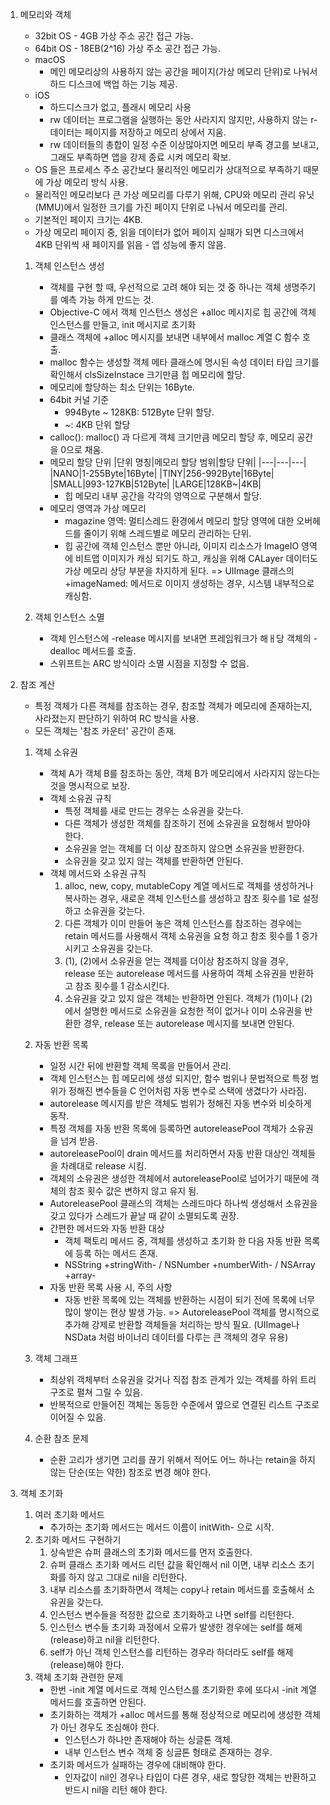1. 메모리와 객체
    - 32bit OS - 4GB 가상 주소 공간 접근 가능.
    - 64bit OS - 18EB(2^16) 가상 주소 공간 접근 가능.
    - macOS
        - 메인 메모리상의 사용하지 않는 공간을 페이지(가상 메모리 단위)로 나눠서 하드 디스크에 백업 하는 기능 제공.
    - iOS
        - 하드디스크가 없고, 플래시 메모리 사용
        - rw 데이터는 프로그램을 실행하는 동안 사라지지 않지만, 사용하지 않는 r- 데이터는 페이지를 저장하고 메모리 상에서 지움.
        - rw 데이터들의 총합이 일정 수준 이상많아지면 메모리 부족 경고를 보내고, 그래도 부족하면 앱을 강제 종료 시켜 메모리 확보.
    - OS 들은 프로세스 주소 공간보다 물리적인 메모리가 상대적으로 부족하기 때문에 가상 메모리 방식 사용.
    - 물리적인 메모리보다 큰 가상 메모리를 다루기 위해, CPU와 메모리 관리 유닛(MMU)에서 일정한 크기를 가진 페이지 단위로 나눠서 메모리를 관리.
    - 기본적인 페이지 크기는 4KB.
    - 가상 메모리 페이지 중, 읽을 데이터가 없어 페이지 실패가 되면 디스크에서 4KB 단위씩 새 페이지를 읽음 - 앱 성능에 좋지 않음.

    1. 객체 인스턴스 생성
        - 객체를 구현 할 때, 우선적으로 고려 해야 되는 것 중 하나는 객체 생명주기를 예측 가능 하게 만드는 것.
        - Objective-C 에서 객체 인스턴스 생성은 +alloc 메시지로 힙 공간에 객체 인스턴스를 만들고, init 메시지로 초기화
        - 클래스 객체에 +alloc 메시지를 보내면 내부에서 malloc 계열 C 함수 호출.
        - malloc 함수는 생성할 객체 메타 클래스에 명시된 속성 데이터 타입 크기를 확인해서 clsSizeInstace 크기만큼 힙 메모리에 할당.
        - 메모리에 할당하는 최소 단위는 16Byte.
        - 64bit 커널 기준
            - 994Byte ~ 128KB: 512Byte 단위 할당.
            - ~: 4KB 단위 할당
        - calloc(): malloc() 과 다르게 객체 크기만큼 메모리 할당 후, 메모리 공간을 0으로 채움.
        - 메모리 할당 단위
            |단위 명칭|메모리 할당 범위|할당 단위|
            |---|---|---|
            |NANO|1-255Byte|16Byte|
            |TINY|256-992Byte|16Byte|
            |SMALL|993-127KB|512Byte|
            |LARGE|128KB~|4KB|
            - 힙 메모리 내부 공간을 각각의 영역으로 구분해서 할당.
        - 메모리 영역과 가상 메모리
            - magazine 영역: 멀티스레드 환경에서 메모리 할당 영역에 대한 오버헤드를 줄이기 위해 스레드별로 메모리 관리하는 단위.
            - 힙 공간에 객체 인스턴스 뿐만 아니라, 이미지 리소스가 ImageIO 영역에 비트맵 이미지가 캐싱 되기도 하고, 캐싱을 위해 CALayer 데이터도 가상 메모리 상당 부분을 차지하게 된다. => UIImage 클래스의 +imageNamed: 메서드로 이미지 생성하는 경우, 시스템 내부적으로 캐싱함.
    
    2. 객체 인스턴스 소멸
        - 객체 인스턴스에 -release 메시지를 보내면 프레임워크가 해ㅐ당 객체의 -dealloc 메서드를 호출.
        - 스위프트는 ARC 방식이라 소멸 시점을 지정할 수 없음.


2. 참조 계산
    - 특정 객체가 다른 객체를 참조하는 경우, 참조할 객체가 메모리에 존재하는지, 사라졌는지 판단하기 위하여 RC 방식을 사용.
    - 모든 객체는 '참조 카운터' 공간이 존재.

    1. 객체 소유권
        - 객체 A가 객체 B를 참조하는 동안, 객체 B가 메모리에서 사라지지 않는다는 것을 명시적으로 보장.
        - 객체 소유권 규칙
            - 특정 객체를 새로 만드는 경우는 소유권을 갖는다.
            - 다른 객체가 생성한 객체를 참조하기 전에 소유권을 요청해서 받아야 한다.
            - 소유권을 얻는 객체를 더 이상 참조하지 않으면 소유권을 반환한다.
            - 소유권을 갖고 있지 않는 객체를 반환하면 안된다.
        - 객체 메서드와 소유권 규칙
            1. alloc, new, copy, mutableCopy 계열 메서드로 객체를 생성하거나 복사하는 경우, 새로운 객체 인스턴스를 생성하고 참조 횟수를 1로 설정하고 소유권을 갖는다.
            2. 다른 객체가 이미 만들어 놓은 객체 인스턴스를 참조하는 경우에는 retain 메서드를 사용해서 객체 소유권을 요청 하고 참조 횟수를 1 증가 시키고 소유권을 갖는다.
            3. (1), (2)에서 소유권을 얻는 객체를 더이상 참조하지 않을 경우, release 또는 autorelease 메서드를 사용하여 객체 소유권을 반환하고 참조 횟수를 1 감소시킨다.
            4. 소유권을 갖고 있지 않은 객체는 반환하면 안된다. 객체가 (1)이나 (2)에서 설명한 메서드로 소유권을 요청한 적이 없거나 이미 소유권을 반환한 경우, release 또는 autorelease 메시지를 보내면 안된다.
    
    2. 자동 반환 목록
        - 일정 시간 뒤에 반환할 객체 목록을 만들어서 관리.
        - 객체 인스턴스는 힙 메모리에 생성 되지만, 함수 범위나 문법적으로 특정 범위가 정해진 변수들을 C 언어처럼 자동 변수로 스택에 생겼다가 사라짐.
        - autorelease 메시지를 받은 객체도 범위가 정해진 자동 변수와 비슷하게 동작.
        - 특정 객체를 자동 반환 목록에 등록하면 autoreleasePool 객체가 소유권을 넘겨 받음.
        - autoreleasePool이 drain 메서드를 처리하면서 자동 반환 대상인 객체들을 차례대로 release 시킴.
        - 객체의 소유권은 생성한 객체에서 autoreleasePool로 넘어가기 때문에 객체의 참조 횟수 값은 변하지 않고 유지 됨.
        - AutoreleasePool 클래스의 객체는 스레드마다 하나씩 생성해서 소유권을 갖고 있다가 스레드가 끝날 때 같이 소멸되도록 권장.
        - 간편한 메서드와 자동 반환 대상
            - 객체 팩토리 메서드 중, 객체를 생성하고 초기화 한 다음 자동 반환 목록에 등록 하는 메서드 존재.
            - NSString +stringWith- / NSNumber +numberWith- / NSArray +array-
        - 자동 반환 목록 사용 시, 주의 사항
            - 자동 반환 목록에 있는 객체를 반환하는 시점이 되기 전에 목록에 너무 많이 쌓이는 현상 발생 가능. => AutoreleasePool 객체를 명시적으로 추가해 강제로 반환할 객체들을 처리하는 방식 필요. (UIImage나 NSData 처럼 바이너리 데이터를 다루는 큰 객체의 경우 유용)

    3. 객체 그래프
        - 최상위 객체부터 소유권을 갖거나 직접 참조 관계가 있는 객체를 하위 트리 구조로 펼쳐 그릴 수 있음.
        - 반복적으로 만들어진 객체는 동등한 수준에서 옆으로 연결된 리스트 구조로 이어질 수 있음.

    4. 순환 참조 문제
        - 순환 고리가 생기면 고리를 끊기 위해서 적어도 어느 하나는 retain을 하지 않는 단순(또는 약한) 참조로 변경 해야 한다.


3. 객체 초기화
    1. 여러 초기화 메서드
        - 추가하는 초기화 메서드는 메서드 이름이 initWith- 으로 시작.
    2. 초기화 메서드 구현하기
        1. 상속받은 슈퍼 클래스의 초기화 메서드를 먼저 호출한다.
        2. 슈퍼 클래스 초기화 메서드 리턴 값을 확인해서 nil 이면, 내부 리소스 초기화를 하지 않고 그대로 nil을 리턴한다.
        3. 내부 리소스를 초기화하면서 객체는 copy나 retain 메서드를 호출해서 소유권을 갖는다.
        4. 인스턴스 변수들을 적정한 값으로 초기화하고 나면 self를 리턴한다.
        5. 인스턴스 변수들 초기화 과정에서 오류가 발생한 경우에는 self를 해제(release)하고 nil을 리턴한다.
        6. self가 아닌 객체 인스턴스를 리턴하는 경우라 하더라도 self를 해제(release)해야 한다.
    3. 객체 초기화 관련한 문제
        - 한번 -init 계열 메서드로 객체 인스턴스를 초기화한 후에 또다시 -init 계열 메서드를 호출하면 안된다.
        - 초기화하는 객체가 +alloc 메서드를 통해 정상적으로 메모리에 생성한 객체가 아닌 경우도 조심해야 한다.
            - 인스턴스가 하나만 존재해야 하는 싱글톤 객체.
            - 내부 인스턴스 변수 객체 중 싱글톤 형태로 존재하는 경우.
        - 초기화 메서드가 실패하는 경우에 대비해야 한다.
            - 인자값이 nil인 경우나 타입이 다른 경우, 새로 할당한 객체는 반환하고 반드시 nil을 리턴 해야 한다.


